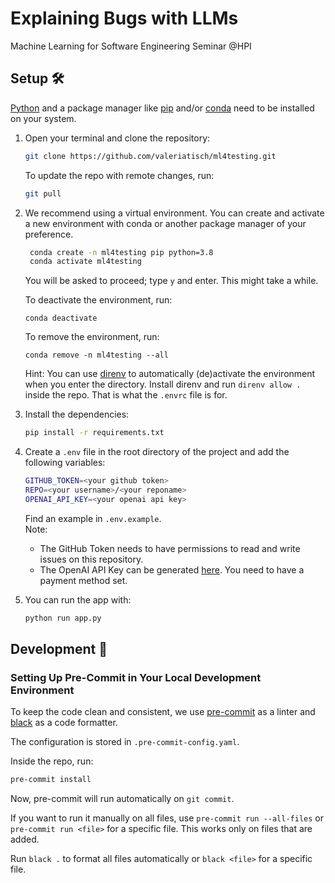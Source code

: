# Explaining Bugs with LLMs

Machine Learning for Software Engineering Seminar @HPI

## Setup 🛠

[Python](https://www.python.org/downloads/) and a package manager like [pip](https://pip.pypa.io/en/stable/installation/)
and/or [conda](https://conda.io/projects/conda/en/latest/user-guide/getting-started.html) need to be installed on your system.

1. Open your terminal and clone the repository:

   ```bash
   git clone https://github.com/valeriatisch/ml4testing.git
   ```
   
   To update the repo with remote changes, run:
    
    ```bash
    git pull
    ```

2. We recommend using a virtual environment.
You can create and activate a new environment with conda or another package manager of your preference.

   ```bash
    conda create -n ml4testing pip python=3.8
    conda activate ml4testing
    ```
   
   You will be asked to proceed; type `y` and enter. This might take a while.
   
   To deactivate the environment, run:
   ```shell
   conda deactivate
   ```

   To remove the environment, run:
   ```shell
   conda remove -n ml4testing --all
   ```
   Hint: You can use [direnv](https://direnv.net/) to automatically (de)activate the environment when you enter the directory.
Install direnv and run `direnv allow .` inside the repo. That is what the `.envrc` file is for.

3. Install the dependencies:

   ```bash
   pip install -r requirements.txt
   ```

4. Create a `.env` file in the root directory of the project and add the following variables:

   ```bash
   GITHUB_TOKEN=<your github token>
   REPO=<your username>/<your reponame>
   OPENAI_API_KEY=<your openai api key>
   ```
   
   Find an example in `.env.example`. <br>
   Note:
   - The GitHub Token needs to have permissions to read and write issues on this repository.
   - The OpenAI API Key can be generated [here](https://platform.openai.com/api-keys). You need to have a payment method set.

5. You can run the app with:

   ```bash
   python run app.py
   ```

## Development 🚀

### Setting Up Pre-Commit in Your Local Development Environment

   To keep the code clean and consistent, we use [pre-commit](https://pre-commit.com/) as a linter
   and [black](https://black.readthedocs.io/en/stable/) as a code formatter.

   The configuration is stored in `.pre-commit-config.yaml`.

   Inside the repo, run:

   ```bash
   pre-commit install
   ```

   Now, pre-commit will run automatically on `git commit`.
   
   If you want to run it manually on all files, use `pre-commit run --all-files`
   or `pre-commit run <file>` for a specific file. This works only on files that are added.

   Run `black .` to format all files automatically or `black <file>` for a specific file.
